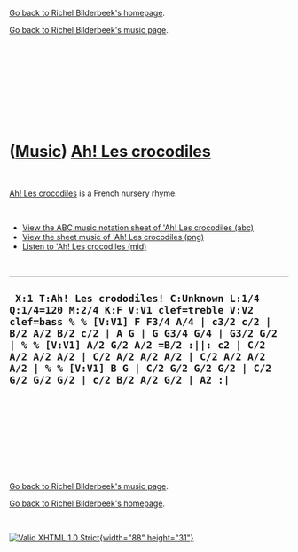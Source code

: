 [Go back to Richel Bilderbeek's homepage](index.htm).

[Go back to Richel Bilderbeek's music page](Music.htm).

 

 

 

 

 

([Music](Music.htm)) [Ah! Les crocodiles](SongAhLesCrocodiles.htm)
==================================================================

 

[Ah! Les crocodiles](SongAhLesCrocodiles.htm) is a French nursery rhyme.

 

-   [View the ABC music notation sheet of 'Ah! Les crocodiles
    (abc)](SongAhLesCrocodiles.abc)
-   [View the sheet music of 'Ah! Les crocodiles
    (png)](SongAhLesCrocodiles.png)
-   [Listen to 'Ah! Les crocodiles (mid)](SongAhLesCrocodiles.mid)

 

  --------------------------------------------------------------------------------------------------------------------------------------------------------------------------------------------------------------------------------------------------------------------------------------------------------------------------------------------------------------
  ` X:1 T:Ah! Les crododiles! C:Unknown L:1/4 Q:1/4=120 M:2/4 K:F V:V1 clef=treble V:V2 clef=bass % % [V:V1] F F3/4 A/4 | c3/2 c/2 | B/2 A/2 B/2 c/2 | A G | G G3/4 G/4 | G3/2 G/2 | % % [V:V1] A/2 G/2 A/2 =B/2 :||: c2 | C/2 A/2 A/2 A/2 | C/2 A/2 A/2 A/2 | C/2 A/2 A/2 A/2 | % % [V:V1] B G | C/2 G/2 G/2 G/2 | C/2 G/2 G/2 G/2 | c/2 B/2 A/2 G/2 | A2 :|`
  --------------------------------------------------------------------------------------------------------------------------------------------------------------------------------------------------------------------------------------------------------------------------------------------------------------------------------------------------------------

 

 

 

 

 

[Go back to Richel Bilderbeek's music page](Music.htm).

[Go back to Richel Bilderbeek's homepage](index.htm).

 

[![Valid XHTML 1.0 Strict](valid-xhtml10.png){width="88"
height="31"}](http://validator.w3.org/check?uri=referer)
